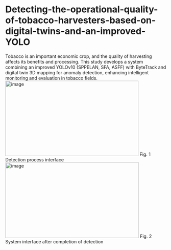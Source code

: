 # Detecting-the-operational-quality-of-tobacco-harvesters-based-on-digital-twins-and-an-improved-YOLO
Tobacco is an important economic crop, and the quality of harvesting affects its benefits and processing.  This study develops a system combining an improved YOLOv10 (SPPELAN, SFA, ASFF) with ByteTrack and digital twin 3D mapping for anomaly detection, enhancing intelligent monitoring and evaluation in tobacco fields.
 <img width="417" height="235" alt="image" src="https://github.com/user-attachments/assets/eb0ccfdd-0ca7-41d2-8fc0-43466ea070ef" />
 Fig. 1 Detection process interface
 <img width="418" height="236" alt="image" src="https://github.com/user-attachments/assets/699e41da-a964-4628-abfe-a578df58fa57" />
 Fig. 2 System interface after completion of detection
